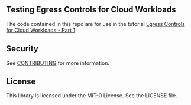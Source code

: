 ## Testing Egress Controls for Cloud Workloads

The code contained in this repo are for use in the tutorial [Egress Controls for Cloud Workloads - Part 1](https://community.aws/tutorials/egress-controls-for-cloud-workloads).  

## Security

See [CONTRIBUTING](CONTRIBUTING.md#security-issue-notifications) for more information.

## License

This library is licensed under the MIT-0 License. See the LICENSE file.

